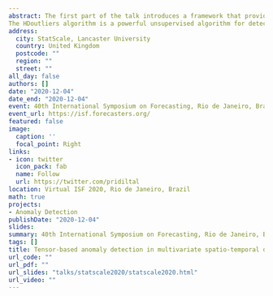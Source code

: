 ```yaml
---
abstract: The first part of the talk introduces a framework that provides early detection of anomalous series within a large collection of nonstationary streaming time-series data. We define an anomaly as an observation that is very unlikely given the recent distribution of a given system. The proposed framework first calculates a boundary for the system???s typical behaviour using extreme value theory. Then a sliding window is used to test for anomalous series within a newly arrived collection of series. The model uses time series features as inputs, and a density-based comparison to detect any significant changes in the distribution of the features. We show that the proposed algorithm can work well in the presence of noisy nonstationarity data within multiple classes of time series.
The HDoutliers algorithm is a powerful unsupervised algorithm for detecting anomalies in high-dimensional data, with a strong theoretical foundation. However, it suffers from some limitations that significantly hinder its performance level, under certain circumstances. The second part of the talkintroduces an algorithm that addresses these limitations. We define an anomaly as an observation where its k-nearest neighbour distance with the maximum gap is significantly different from what we would expect if the distribution of k-nearest neighbours with the maximum gap is in the maximum domain of attraction of the Gumbel distribution. An approach based on extreme value theory is used for the anomalous threshold calculation. Using various synthetic and real datasets, we demonstrate the wide applicability and usefulness of our algorithms. These frameworks are implemented in the open source R packages oddstream and stray.
address:
  city: StatScale, Lancaster University
  country: United Kingdom
  postcode: ""
  region: ""
  street: ""
all_day: false
authors: []
date: "2020-12-04"
date_end: "2020-12-04"
event: 40th International Symposium on Forecasting, Rio de Janeiro, Brazil.
event_url: https://isf.forecasters.org/
featured: false
image:
  caption: ''
  focal_point: Right
links:
- icon: twitter
  icon_pack: fab
  name: Follow
  url: https://twitter.com/pridiltal
location: Virtual ISF 2020, Rio de Janeiro, Brazil
math: true
projects:
- Anomaly Detection
publishDate: "2020-12-04"
slides: 
summary: 40th International Symposium on Forecasting, Rio de Janeiro, Brazil
tags: []
title: Tensor-based anomaly detection in multivariate spatio-temporal data
url_code: ""
url_pdf: ""
url_slides: "talks/statscale2020/statscale2020.html" 
url_video: ""
---
```




